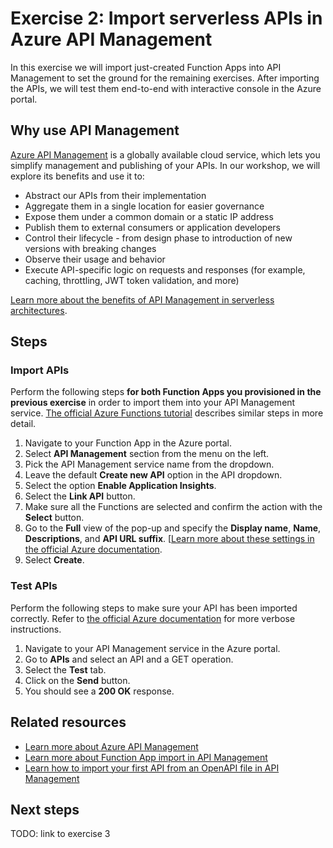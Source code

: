 # Exercise 2: Import serverless APIs in Azure API Management

In this exercise we will import just-created Function Apps into API Management to set the ground for the remaining exercises. After importing the APIs, we will test them end-to-end with interactive console in the Azure portal.

## Why use API Management

[Azure API Management](https://aka.ms/apimlearn) is a globally available cloud service, which lets you simplify management and publishing of your APIs. In our workshop, we will explore its benefits and use it to:

- Abstract our APIs from their implementation
- Aggregate them in a single location for easier governance
- Expose them under a common domain or a static IP address
- Publish them to external consumers or application developers
- Control their lifecycle - from design phase to introduction of new versions with breaking changes
- Observe their usage and behavior
- Execute API-specific logic on requests and responses (for example, caching, throttling, JWT token validation, and more)

[Learn more about the benefits of API Management in serverless architectures](https://aka.ms/apimserverlessblog).

## Steps

### Import APIs

Perform the following steps **for both Function Apps you provisioned in the previous exercise** in order to import them into your API Management service. [The official Azure Functions tutorial](https://docs.microsoft.com/azure/azure-functions/functions-openapi-definition#generate-the-openapi-definition) describes similar steps in more detail.

1. Navigate to your Function App in the Azure portal.
1. Select **API Management** section from the menu on the left.
1. Pick the API Management service name from the dropdown.
1. Leave the default **Create new API** option in the API dropdown.
1. Select the option **Enable Application Insights**.
1. Select the **Link API** button.
1. Make sure all the Functions are selected and confirm the action with the **Select** button.
1. Go to the **Full** view of the pop-up and specify the **Display name**, **Name**, **Descriptions**, and **API URL suffix**. [[Learn more about these settings in the official Azure documentation](https://docs.microsoft.com/azure/api-management/import-and-publish).
1. Select **Create**.

### Test APIs

Perform the following steps to make sure your API has been imported correctly. Refer to [the official Azure documentation](https://docs.microsoft.com/azure/api-management/import-and-publish#test-the-new-api-in-the-azure-portal) for more verbose instructions.

1. Navigate to your API Management service in the Azure portal.
1. Go to **APIs** and select an API and a GET operation.
1. Select the **Test** tab.
1. Click on the **Send** button.
1. You should see a **200 OK** response.

## Related resources

- [Learn more about Azure API Management](https://aka.ms/apimlearn)
- [Learn more about Function App import in API Management](https://docs.microsoft.com/azure/api-management/import-function-app-as-api)
- [Learn how to import your first API from an OpenAPI file in API Management](https://docs.microsoft.com/azure/api-management/import-and-publish)

## Next steps

TODO: link to exercise 3